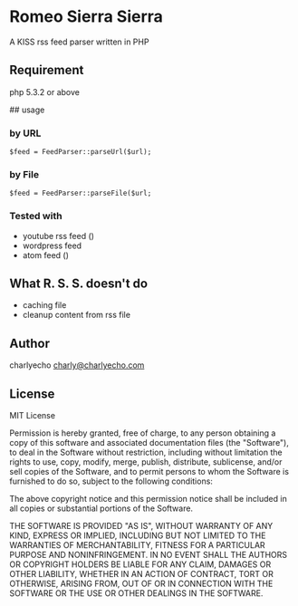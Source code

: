# Romeo Sierra Sierra
A KISS rss feed parser written in PHP

## Requirement
php 5.3.2 or above

## usage

### by URL

    $feed = FeedParser::parseUrl($url);
    
### by File
    $feed = FeedParser::parseFile($url;
    
### Tested with
- youtube rss feed ()
- wordpress feed
- atom feed ()
    
## What R. S. S. doesn't do
- caching file
- cleanup content from rss file

## Author
charlyecho <charly@charlyecho.com>

## License
MIT License

Permission is hereby granted, free of charge, to any person obtaining a copy
of this software and associated documentation files (the "Software"), to deal
in the Software without restriction, including without limitation the rights
to use, copy, modify, merge, publish, distribute, sublicense, and/or sell
copies of the Software, and to permit persons to whom the Software is
furnished to do so, subject to the following conditions:

The above copyright notice and this permission notice shall be included in all
copies or substantial portions of the Software.

THE SOFTWARE IS PROVIDED "AS IS", WITHOUT WARRANTY OF ANY KIND, EXPRESS OR
IMPLIED, INCLUDING BUT NOT LIMITED TO THE WARRANTIES OF MERCHANTABILITY,
FITNESS FOR A PARTICULAR PURPOSE AND NONINFRINGEMENT. IN NO EVENT SHALL THE
AUTHORS OR COPYRIGHT HOLDERS BE LIABLE FOR ANY CLAIM, DAMAGES OR OTHER
LIABILITY, WHETHER IN AN ACTION OF CONTRACT, TORT OR OTHERWISE, ARISING FROM,
OUT OF OR IN CONNECTION WITH THE SOFTWARE OR THE USE OR OTHER DEALINGS IN THE
SOFTWARE.